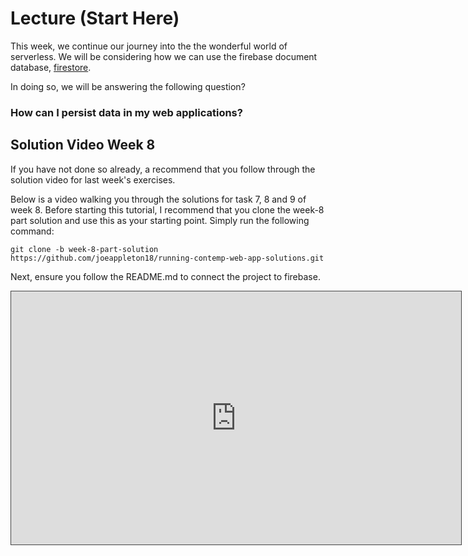 # Lecture (Start Here)

This week, we continue our journey into the the wonderful world of serverless. We will be considering how we can use the firebase document database, [firestore](https://firebase.google.com/docs/firestore).

In doing so, we will be answering the following question?

### How can I persist data in my web applications?

## Solution Video Week 8

If you have not done so already, a recommend that you follow through the solution video for last week's exercises.

Below is a video walking you through the solutions for task 7, 8 and 9 of week 8. Before starting this tutorial, I recommend that you clone the week-8 part solution and use this as your starting point. Simply run the following command:

`git clone -b week-8-part-solution https://github.com/joeappleton18/running-contemp-web-app-solutions.git`

Next, ensure you follow the README.md to connect the project to firebase.

<iframe src="https://solent.cloud.panopto.eu/Panopto/Pages/Embed.aspx?id=4961360b-67f9-4e48-9860-ade500bc6924&autoplay=false&offerviewer=true&showtitle=true&showbrand=false&captions=true&interactivity=all" height="405" width="720" style="border: 1px solid #464646;" allowfullscreen allow="autoplay"></iframe>
